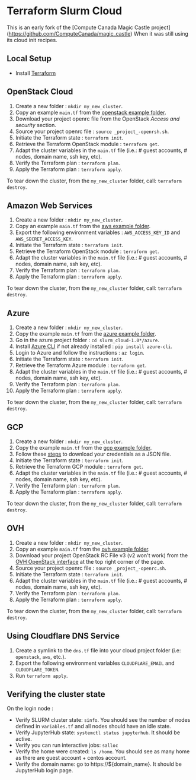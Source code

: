 # Terraform Slurm Cloud

This is an early fork of the [Compute Canada Magic Castle project] (https://github.com/ComputeCanada/magic_castle) When it was still using its cloud init recipes.


## Local Setup

- Install [Terraform](https://www.terraform.io/downloads.html)

## OpenStack Cloud

1. Create a new folder : `mkdir my_new_cluster`.
2. Copy an example `main.tf` from the [openstack example folder](https://git.computecanada.ca/fafor10/slurm_cloud/tree/master/examples/openstack).
3. Download your project openrc file from the OpenStack _Access and security_ section.
4. Source your project openrc file : `source _project_-openrsh.sh`.
5. Initiate the Terraform state : `terraform init`.
6. Retrieve the Terraform OpenStack module : `terraform get`.
7. Adapt the cluster variables in the `main.tf` file (i.e.: # guest accounts, # nodes, domain name, ssh key, etc).
8. Verify the Terraform plan : `terraform plan`.
9. Apply the Terraform plan : `terraform apply`.

To tear down the cluster, from the `my_new_cluster` folder, call: `terraform destroy`.

## Amazon Web Services

1. Create a new folder : `mkdir my_new_cluster`.
2. Copy an example `main.tf` from the [aws example folder](https://git.computecanada.ca/fafor10/slurm_cloud/tree/master/examples/aws).
3. Export the following environment variables : `AWS_ACCESS_KEY_ID` and `AWS_SECRET_ACCESS_KEY`.
4. Initiate the Terraform state : `terraform init`.
5. Retrieve the Terraform OpenStack module : `terraform get`.
6. Adapt the cluster variables in the `main.tf` file (i.e.: # guest accounts, # nodes, domain name, ssh key, etc).
7. Verify the Terraform plan : `terraform plan`.
8. Apply the Terraform plan : `terraform apply`.

To tear down the cluster, from the `my_new_cluster` folder, call: `terraform destroy`.

## Azure

1. Create a new folder : `mkdir my_new_cluster`.
2. Copy the example `main.tf` from the [azure example folder](https://git.computecanada.ca/fafor10/slurm_cloud/tree/master/examples/azure).
3. Go in the azure project folder : `cd slurm_cloud-1.0*/azure`.
4. Install [Azure CLI](https://docs.microsoft.com/en-us/cli/azure/install-azure-cli) if not already installed : `pip install azure-cli`.
5. Login to Azure and follow the instructions : `az login`.
6. Initiate the Terraform state : `terraform init`.
7. Retrieve the Terraform Azure module : `terraform get`.
8. Adapt the cluster variables in the `main.tf` file (i.e.: # guest accounts, # nodes, domain name, ssh key, etc).
9. Verify the Terraform plan : `terraform plan`.
10. Apply the Terraform plan : `terraform apply`.

To tear down the cluster, from the `my_new_cluster` folder, call: `terraform destroy`.

## GCP

1. Create a new folder : `mkdir my_new_cluster`.
2. Copy the example `main.tf` from the [gcp example folder](https://git.computecanada.ca/fafor10/slurm_cloud/tree/master/examples/gcp).
3. Follow these [steps](https://www.terraform.io/docs/providers/google/index.html#authentication-json-file) to download your credentials as a JSON file.
4. Initiate the Terraform state : `terraform init`.
5. Retrieve the Terraform GCP module : `terraform get`.
6. Adapt the cluster variables in the `main.tf` file (i.e.: # guest accounts, # nodes, domain name, ssh key, etc).
7. Verify the Terraform plan : `terraform plan`.
8. Apply the Terraform plan : `terraform apply`.

To tear down the cluster, from the `my_new_cluster` folder, call: `terraform destroy`.

## OVH

1. Create a new folder : `mkdir my_new_cluster`.
2. Copy an example `main.tf` from the [ovh example folder](https://git.computecanada.ca/fafor10/slurm_cloud/tree/master/examples/ovh).
3. Download your project OpenStack RC File v3 (v2 won't work) from the [OVH OpenStack interface](https://horizon.cloud.ovh.net/project/) at the top right corner of the page.
4. Source your project openrc file : `source _project_-openrc.sh`.
5. Initiate the Terraform state : `terraform init`.
6. Adapt the cluster variables in the `main.tf` file (i.e.: # guest accounts, # nodes, domain name, ssh key, etc).
7. Verify the Terraform plan : `terraform plan`.
8. Apply the Terraform plan : `terraform apply`.

To tear down the cluster, from the `my_new_cluster` folder, call: `terraform destroy`.

## Using Cloudflare DNS Service

1. Create a symlink to the `dns.tf` file into your cloud project folder (i.e: `openstack`, `aws`, etc.).
2. Export the following environment variables `CLOUDFLARE_EMAIL` and `CLOUDFLARE_TOKEN`.
3. Run `terraform apply`.

## Verifying the cluster state

On the login node :
- Verify SLURM cluster state: `sinfo`. You should see the number of nodes defined in `variables.tf`
and all nodes should have an idle state.
- Verify JupyterHub state: `systemctl status jupyterhub`. It should be active.
- Verify you can run interactive jobs: `salloc`
- Verify the home were created: `ls /home`. You should see as many home as there are guest account + centos account.
- Verify the domain name: go to https://${domain_name}. It should be JupyterHub login page.
